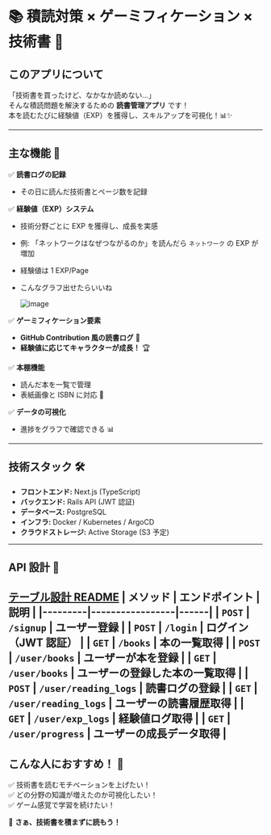 # 📚 積読対策 × ゲーミフィケーション × 技術書 📖

## **このアプリについて**
「技術書を買ったけど、なかなか読めない…」  
そんな積読問題を解決するための **読書管理アプリ** です！  
本を読むたびに経験値（EXP）を獲得し、スキルアップを可視化！📊✨

---

## **主な機能 🚀**
✅ **読書ログの記録**  
- その日に読んだ技術書とページ数を記録  

✅ **経験値（EXP）システム**  
- 技術分野ごとに EXP を獲得し、成長を実感  
- 例: 「ネットワークはなぜつながるのか」を読んだら `ネットワーク` の EXP が増加
- 経験値は 1 EXP/Page
- こんなグラフ出せたらいいね

  ![image](https://github.com/user-attachments/assets/b1bf2bf0-34bf-4156-860e-4500aef0e907)

✅ **ゲーミフィケーション要素**  
- **GitHub Contribution 風の読書ログ** 📅  
- **経験値に応じてキャラクターが成長！** 🏆  

✅ **本棚機能**  
- 読んだ本を一覧で管理  
- 表紙画像と ISBN に対応 📖  

✅ **データの可視化**  
- 進捗をグラフで確認できる 📊

---

## **技術スタック 🛠️**
- **フロントエンド:** Next.js (TypeScript)
- **バックエンド:** Rails API (JWT 認証)
- **データベース:** PostgreSQL
- **インフラ:** Docker / Kubernetes / ArgoCD
- **クラウドストレージ:** Active Storage (S3 予定)

---

## **API 設計 📡**
[テーブル設計 README](https://github.com/WNomunomu/engineer-guild-hackathon-2025-march/blob/main/rails-api/db/README.md)
| メソッド | エンドポイント        | 説明 |
|---------|-----------------|------|
| `POST`  | `/signup`       | ユーザー登録 |
| `POST`  | `/login`        | ログイン（JWT 認証） |
| `GET`   | `/books`        | 本の一覧取得 |
| `POST`  | `/user/books`   | ユーザーが本を登録 |
| `GET`   | `/user/books`   | ユーザーの登録した本の一覧取得 |
| `POST`  | `/user/reading_logs`  | 読書ログの登録 |
| `GET`   | `/user/reading_logs`  | ユーザーの読書履歴取得 |
| `GET`   | `/user/exp_logs`   | 経験値ログ取得 |
| `GET`   | `/user/progress`   | ユーザーの成長データ取得 |
---

## **こんな人におすすめ！ 🎯**
✅ 技術書を読むモチベーションを上げたい！  
✅ どの分野の知識が増えたのか可視化したい！  
✅ ゲーム感覚で学習を続けたい！  

📢 **さぁ、技術書を積まずに読もう！**
